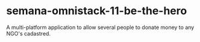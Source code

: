 # semana-omnistack-11-be-the-hero
A multi-platform application to allow several people to donate money to any NGO's cadastred.
